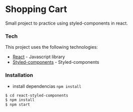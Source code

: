 # Shopping Cart
Small project to practice using styled-components in react.

### Tech
This project uses the following technologies:

- [React](https://es.reactjs.org/) - Javascript library
- [Styled-components](https://styled-components.com/) - Styled-components

### Installation

- install dependencias `npm install`

```sh
$ cd react-styled-components
$ npm install
$ npm start
```
